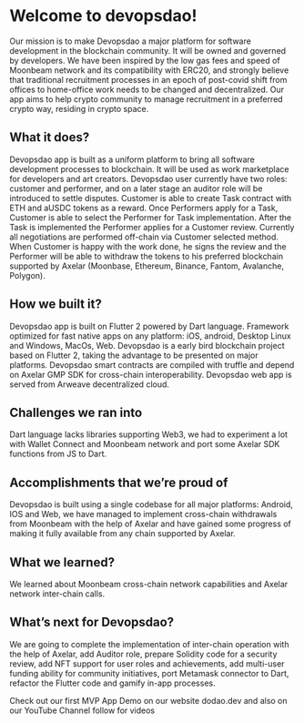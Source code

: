 # Welcome to devopsdao!

Our mission is to make Devopsdao a major platform for software development in the blockchain community. It will be owned and governed by developers. We have been inspired by the low gas fees and speed of Moonbeam network and its compatibility with ERC20, and strongly believe that traditional recruitment processes in an epoch of post-covid shift from offices to home-office work needs to be changed and decentralized. Our app aims to help crypto community to manage recruitment in a preferred crypto way, residing in crypto space.

## What it does?

Devopsdao app is built as a uniform platform to bring all software development processes to blockchain. It will be used as work marketplace for developers and art creators. Devopsdao user currently have two roles: customer and performer, and on a later stage an auditor role will be introduced to settle disputes. Customer is able to create Task contract with ETH and aUSDC tokens as a reward. Once Performers apply for a Task, Customer is able to select the Performer for Task implementation. After the Task is implemented the Performer applies for a Customer review. Currently all negotiations are performed off-chain via Customer selected method. When Customer is happy with the work done, he signs the review and the Performer will be able to withdraw the tokens to his preferred blockchain supported by Axelar (Moonbase, Ethereum, Binance, Fantom, Avalanche, Polygon).

## How we built it?

Devopsdao app is built on Flutter 2 powered by Dart language. Framework optimized for fast native apps on any platform: iOS, android, Desktop Linux and Windows, MacOs, Web. Devopsdao is a early bird blockchain project based on Flutter 2, taking the advantage to be presented on major platforms. Devopsdao smart contracts are compiled with truffle and depend on Axelar GMP SDK for cross-chain interoperability. Devopsdao web app is served from Arweave decentralized cloud.

## Challenges we ran into

Dart language lacks libraries supporting Web3, we had to experiment a lot with Wallet Connect and Moonbeam network and port some Axelar SDK functions from JS to Dart.

## Accomplishments that we’re proud of

Devopsdao is built using a single codebase for all major platforms: Android, IOS and Web, we have managed to implement cross-chain withdrawals from Moonbeam with the help of Axelar and have gained some progress of making it fully available from any chain supported by Axelar.

## What we learned?

We learned about Moonbeam cross-chain network capabilities and Axelar network inter-chain calls.

## What’s next for Devopsdao?

We are going to complete the implementation of inter-chain operation with the help of Axelar, add Auditor role, prepare Solidity code for a security review, add NFT support for user roles and achievements, add multi-user funding ability for community initiatives, port Metamask connector to Dart, refactor the Flutter code and gamify in-app processes.

Check out our first MVP App Demo on our website dodao.dev and also on our YouTube Channel follow for videos